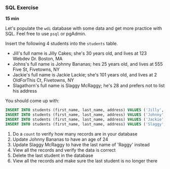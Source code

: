 ### SQL Exercise

**15 min**

Let's populate the `wdi` database with some data and get more practice with SQL. Feel free to use ``` psql ``` or pgAdmin.

Insert the following 4 students into the `students` table.

- Jill's full name is Jilly Cakes; she's 30 years old, and lives at 123 Webdev Dr. Boston, MA
- Johns's full name is Johnny Bananas; hes 25 years old, and lives at 555 Five St, Fivetowns, NY
- Jackie's full name is Jackie Lackie; she's 101 years old, and lives at 2 OldForThis Ct, Fivetowns, NY
- Slagathorn's full name is Slaggy McRaggy; he's 28 and prefers not to list his address

You should come up with:

```sql
INSERT INTO students (first_name, last_name, address) VALUES ('Jilly', 'Cakes', '123 Webdev Dr., Austin, TX');
INSERT INTO students (first_name, last_name, address) VALUES ('Johnny', 'Bananas', '555 Five St, Round Rock, TX');
INSERT INTO students (first_name, last_name, address) VALUES ('Jackie', 'Lackie', '123 Fake Street, Austin, TX');
INSERT INTO students (first_name, last_name, address) VALUES ('Slaggy', 'McRaggy');
```

1. Do a `count` to verify how many records are in your database
2. Update Johnny Bananas to have an age of 24
3. Update Slaggy McRaggy to have the last name of 'Raggy' instead
4. View all the records and verify the data is correct 
5. Delete the last student in the database
6. View all the records and make sure the last student is no longer there
